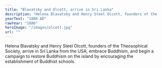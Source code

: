 ```yaml
---
title: "Blavatsky and Olcott, arrive in Sri Lanka"
description: "Helena Blavatsky and Henry Steel Olcott, founders of the Theosophical Society, arrive in Sri Lanka from the USA, embrace Buddhism, and begin a campaign to restore Buddhism on the island by encouraging the establishment of Buddhist schools."
yearText: "1880 AD"
rawYear: "1880"
heroImage: "/images/olcott.jpg"
url: ""
---
```


Helena Blavatsky and Henry Steel Olcott, founders of the Theosophical Society, arrive in Sri Lanka from the USA, embrace Buddhism, and begin a campaign to restore Buddhism on the island by encouraging the establishment of Buddhist schools.
